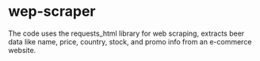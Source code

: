 # wep-scraper
The code uses the requests_html library for web scraping, extracts beer data like name, price, country, stock, and promo info from an e-commerce website.

